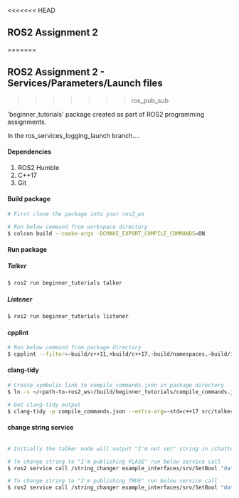 <<<<<<< HEAD
## ROS2 Assignment 2 
=======
## ROS2 Assignment 2 - Services/Parameters/Launch files
>>>>>>> ros_pub_sub

'beginner_tutorials' package created as part of ROS2 programming assignments.

In the ros_services_logging_launch branch....

#### Dependencies
1. ROS2 Humble
2. C++17
3. Git


#### Build package

```bash
# First clone the package into your ros2_ws

# Run below command from workspace directory
$ colcon build --cmake-args -DCMAKE_EXPORT_COMPILE_COMMANDS=ON
```

#### Run package

##### Talker
```bash
$ ros2 run beginner_tutorials talker
```

##### Listener
```bash
$ ros2 run beginner_tutorials listener
```

#### cpplint
```bash
# Run below command from package directory
$ cpplint --filter=-build/c++11,+build/c++17,-build/namespaces,-build/include_order src/talker.cpp src/listener.cpp 
```


#### clang-tidy
```bash
# Create symbolic link to compile_commands.json in package directory
$ ln -s ~/<path-to-ros2_ws>/build/beginner_tutorials/compile_commands.json ~/<path-to-ros2_ws>/src/beginner_tutorials

# Get clang-tidy output
$ clang-tidy -p compile_commands.json --extra-arg=-std=c++17 src/talker.cpp src/listener.cpp
```

#### change string service
```bash

# Initially the talker node will output "I'm not set" string in /chatter topic

# To change string to "I'm publishing FLASE" run below service call
$ ros2 service call /string_changer example_interfaces/srv/SetBool "data: false"

# To change string to "I'm publishing TRUE" run below service call
$ ros2 service call /string_changer example_interfaces/srv/SetBool "data: true"
```